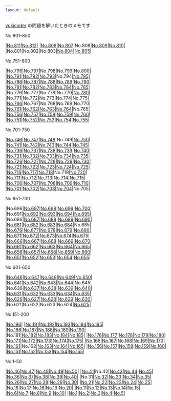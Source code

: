```yaml
---
layout: default
---
```

[yukicoder](https://yukicoder.me/) の問題を解いたときのメモです.

No.801-850

|[No.811](yuk/017/y0811.html)|[No.812](yuk/017/y0812.html)|
|[No.806](yuk/017/y0806.html)|[No.807](yuk/017/y0807.html)|No.808|[No.809](yuk/017/y0809.html)|[No.810](yuk/017/y0810.html)|
|No.801|No.802|No.803|[No.804](yuk/017/y0804.html)|[No.805](yuk/017/y0805.html)|

No.751-800

|[No.796](yuk/016/y0796.html)|[No.797](yuk/016/y0797.html)|[No.798](yuk/016/y0798.html)|[No.799](yuk/016/y0799.html)|[No.800](yuk/016/y0800.html)|
|[No.791](yuk/016/y0791.html)|[No.792](yuk/016/y0792.html)|[No.793](yuk/016/y0793.html)|No.794|[No.795](yuk/016/y0795.html)|
|[No.786](yuk/016/y0786.html)|[No.787](yuk/016/y0787.html)|[No.788](yuk/016/y0788.html)|[No.789](yuk/016/y0789.html)|[No.790](yuk/016/y0790.html)|
|[No.781](yuk/016/y0781.html)|[No.782](yuk/016/y0782.html)|[No.783](yuk/016/y0783.html)|[No.784](yuk/016/y0784.html)|[No.785](yuk/016/y0785.html)|
|No.776|No.777|No.778|No.779|[No.780](yuk/016/y0780.html)|
|No.771|No.772|No.773|No.774|No.775|
|[No.766](yuk/016/y0766.html)|No.767|No.768|No.769|No.770|
|[No.761](yuk/016/y0761.html)|[No.762](yuk/016/y0762.html)|[No.763](yuk/016/y0763.html)|[No.764](yuk/016/y0764.html)|No.765|
|[No.756](yuk/016/y0756.html)|[No.757](yuk/016/y0757.html)|[No.758](yuk/016/y0758.html)|[No.759](yuk/016/y0759.html)|[No.760](yuk/016/y0760.html)|
|[No.751](yuk/016/y0751.html)|[No.752](yuk/016/y0752.html)|[No.753](yuk/016/y0753.html)|[No.754](yuk/016/y0754.html)|[No.755](yuk/016/y0755.html)|

No.701-750

|[No.746](yuk/015/y0746.html)|[No.747](yuk/015/y0747.html)|[No.748](yuk/015/y0748.html)|No.749|[No.750](yuk/015/y0750.html)|
|[No.741](yuk/015/y0741.html)|[No.742](yuk/015/y0742.html)|[No.743](yuk/015/y0743.html)|[No.744](yuk/015/y0744.html)|[No.745](yuk/015/y0745.html)|
|[No.736](yuk/015/y0736.html)|[No.737](yuk/015/y0737.html)|[No.738](yuk/015/y0738.html)|[No.739](yuk/015/y0739.html)|[No.740](yuk/015/y0740.html)|
|[No.731](yuk/015/y0731.html)|[No.732](yuk/015/y0732.html)|[No.733](yuk/015/y0733.html)|[No.734](yuk/015/y0734.html)|[No.735](yuk/015/y0735.html)|
|[No.726](yuk/015/y0726.html)|[No.727](yuk/015/y0727.html)|[No.728](yuk/015/y0728.html)|[No.729](yuk/015/y0729.html)|[No.730](yuk/015/y0730.html)|
|[No.721](yuk/015/y0721.html)|[No.722](yuk/015/y0722.html)|[No.723](yuk/015/y0723.html)|[No.724](yuk/015/y0724.html)|[No.725](yuk/015/y0725.html)|
|[No.716](yuk/015/y0716.html)|[No.717](yuk/015/y0717.html)|[No.718](yuk/015/y0718.html)|No.719|[No.720](yuk/015/y0720.html)|
|[No.711](yuk/015/y0711.html)|[No.712](yuk/015/y0712.html)|[No.713](yuk/015/y0713.html)|[No.714](yuk/015/y0714.html)|[No.715](yuk/015/y0715.html)|
|[No.706](yuk/015/y0706.html)|[No.707](yuk/015/y0707.html)|[No.708](yuk/015/y0708.html)|[No.709](yuk/015/y0709.html)|[No.710](yuk/015/y0710.html)|
|[No.701](yuk/015/y0701.html)|[No.702](yuk/015/y0702.html)|[No.703](yuk/015/y0703.html)|[No.704](yuk/015/y0704.html)|No.705|

No.651-700

|No.696|[No.697](yuk/014/y0697.html)|[No.698](yuk/014/y0698.html)|[No.699](yuk/014/y0699.html)|[No.700](yuk/014/y0700.html)|
|No.691|[No.692](yuk/014/y0692.html)|[No.693](yuk/014/y0693.html)|[No.694](yuk/014/y0694.html)|[No.695](yuk/014/y0695.html)|
|No.686|[No.687](yuk/014/y0687.html)|[No.688](yuk/014/y0688.html)|[No.689](yuk/014/y0689.html)|[No.690](yuk/014/y0690.html)|
|[No.681](yuk/014/y0681.html)|[No.682](yuk/014/y0682.html)|[No.683](yuk/014/y0683.html)|[No.684](yuk/014/y0684.html)|No.685|
|[No.676](yuk/014/y0676.html)|[No.677](yuk/014/y0677.html)|[No.678](yuk/014/y0678.html)|[No.679](yuk/014/y0679.html)|[No.680](yuk/014/y0680.html)|
|[No.671](yuk/014/y0671.html)|[No.672](yuk/014/y0672.html)|[No.673](yuk/014/y0673.html)|[No.674](yuk/014/y0674.html)|[No.675](yuk/014/y0675.html)|
|[No.666](yuk/014/y0666.html)|[No.667](yuk/014/y0667.html)|[No.668](yuk/014/y0668.html)|[No.669](yuk/014/y0669.html)|[No.670](yuk/014/y0670.html)|
|[No.661](yuk/014/y0661.html)|[No.662](yuk/014/y0662.html)|[No.663](yuk/014/y0663.html)|[No.664](yuk/014/y0664.html)|[No.665](yuk/014/y0665.html)|
|[No.656](yuk/014/y0656.html)|[No.657](yuk/014/y0657.html)|[No.658](yuk/014/y0658.html)|[No.659](yuk/014/y0659.html)|[No.660](yuk/014/y0660.html)|
|[No.651](yuk/014/y0651.html)|[No.652](yuk/014/y0652.html)|[No.653](yuk/014/y0653.html)|[No.654](yuk/014/y0654.html)|[No.655](yuk/014/y0655.html)|

No.601-650

|[No.646](yuk/013/y0646.html)|[No.647](yuk/013/y0647.html)|[No.648](yuk/013/y0648.html)|[No.649](yuk/013/y0649.html)|[No.650](yuk/013/y0650.html)|
|[No.641](yuk/013/y0641.html)|[No.642](yuk/013/y0642.html)|[No.643](yuk/013/y0643.html)|[No.644](yuk/013/y0644.html)|No.645|
|No.636|[No.637](yuk/013/y0637.html)|[No.638](yuk/013/y0638.html)|[No.639](yuk/013/y0639.html)|[No.640](yuk/013/y0640.html)|
|[No.631](yuk/013/y0631.html)|[No.632](yuk/013/y0632.html)|[No.633](yuk/013/y0633.html)|[No.634](yuk/013/y0634.html)|[No.635](yuk/013/y0635.html)|
|[No.626](yuk/013/y0626.html)|[No.627](yuk/013/y0627.html)|[No.628](yuk/013/y0628.html)|[No.629](yuk/013/y0629.html)|[No.630](yuk/013/y0630.html)|
|No.621|No.622|No.623|No.624|[No.625](yuk/013/y0625.html)|

No.151-200

|[No.196](yuk/004/y0196.html)|
|[No.191](yuk/004/y0191.html)|[No.192](yuk/004/y0192.html)|[No.193](yuk/004/y0193.html)|[No.194](yuk/004/y0194.html)|[No.195](yuk/004/y0195.html)|
|[No.186](yuk/004/y0186.html)|[No.187](yuk/004/y0187.html)|[No.188](yuk/004/y0188.html)|[No.189](yuk/004/y0189.html)|[No.190](yuk/004/y0190.html)|
|No.181|[No.182](yuk/004/y0182.html)|[No.183](yuk/004/y0183.html)|[No.184](yuk/004/y0184.html)|[No.185](yuk/004/y0185.html)|
|[No.176](yuk/004/y0176.html)|[No.177](yuk/004/y0177.html)|[No.178](yuk/004/y0178.html)|[No.179](yuk/004/y0179.html)|[No.180](yuk/004/y0180.html)|
|[No.171](yuk/004/y0171.html)|[No.172](yuk/004/y0172.html)|[No.173](yuk/004/y0173.html)|[No.174](yuk/004/y0174.html)|[No.175](yuk/004/y0175.html)|
|[No.166](yuk/004/y0166.html)|[No.167](yuk/004/y0167.html)|[No.168](yuk/004/y0168.html)|[No.169](yuk/004/y0169.html)|[No.170](yuk/004/y0170.html)|
|[No.161](yuk/004/y0161.html)|No.162|[No.163](yuk/004/y0163.html)|[No.164](yuk/004/y0164.html)|[No.165](yuk/004/y0165.html)|
|[No.156](yuk/004/y0156.html)|[No.157](yuk/004/y0157.html)|[No.158](yuk/004/y0158.html)|[No.159](yuk/004/y0159.html)|[No.160](yuk/004/y0160.html)|
|[No.151](yuk/004/y0151.html)|[No.152](yuk/004/y0152.html)|[No.153](yuk/004/y0153.html)|[No.154](yuk/004/y0154.html)|[No.155](yuk/004/y0155.html)|

No.1-50

|[No.46](yuk/001/y0046.html)|[No.47](yuk/001/y0047.html)|[No.48](yuk/001/y0048.html)|[No.49](yuk/001/y0049.html)|[No.50](yuk/001/y0050.html)|
|[No.41](yuk/001/y0041.html)|No.42|[No.43](yuk/001/y0043.html)|[No.44](yuk/001/y0044.html)|[No.45](yuk/001/y0045.html)|
|[No.36](yuk/001/y0036.html)|[No.37](yuk/001/y0037.html)|[No.38](yuk/001/y0038.html)|[No.39](yuk/001/y0039.html)|[No.40](yuk/001/y0040.html)|
|No.31|[No.32](yuk/001/y0032.html)|[No.33](yuk/001/y0033.html)|[No.34](yuk/001/y0034.html)|[No.35](yuk/001/y0035.html)|
|[No.26](yuk/001/y0026.html)|[No.27](yuk/001/y0027.html)|[No.28](yuk/001/y0028.html)|[No.29](yuk/001/y0029.html)|[No.30](yuk/001/y0030.html)|
|[No.21](yuk/001/y0021.html)|[No.22](yuk/001/y0022.html)|[No.23](yuk/001/y0023.html)|[No.24](yuk/001/y0024.html)|[No.25](yuk/001/y0025.html)|
|[No.16](yuk/001/y0016.html)|[No.17](yuk/001/y0017.html)|[No.18](yuk/001/y0018.html)|[No.19](yuk/001/y0019.html)|[No.20](yuk/001/y0020.html)|
|[No.11](yuk/001/y0011.html)|[No.12](yuk/001/y0012.html)|[No.13](yuk/001/y0013.html)|[No.14](yuk/001/y0014.html)|[No.15](yuk/001/y0015.html)|
|[No.6](yuk/001/y0006.html)|[No.7](yuk/001/y0007.html)|[No.8](yuk/001/y0008.html)|[No.9](yuk/001/y0009.html)|[No.10](yuk/001/y0010.html)|
|[No.1](yuk/001/y0001.html)|[No.2](yuk/001/y0002.html)|[No.3](yuk/001/y0003.html)|[No.4](yuk/001/y0004.html)|[No.5](yuk/001/y0005.html)|

